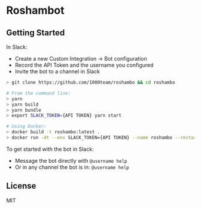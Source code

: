 # Roshambot

## Getting Started

In Slack:
- Create a new Custom Integration -> Bot configuration
- Record the API Token and the username you configured
- Invite the bot to a channel in Slack

```sh
> git clone https://github.com/1000team/roshambo && cd roshambo

# From the command line:
> yarn
> yarn build
> yarn bundle
> export SLACK_TOKEN={API TOKEN} yarn start

# Using Docker:
> docker build -t roshambo:latest .
> docker run -dt --env SLACK_TOKEN={API TOKEN} --name roshambo --restart=always roshambo:latest
```


To get started with the bot in Slack:
- Message the bot directly with `@username help`
- Or in any channel the bot is in: `@username help`

## License

MIT

